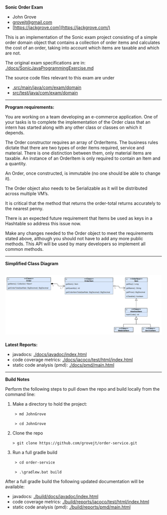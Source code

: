 **Sonic Order Exam**

* John Grove
* grovejt@gmail.com
* [https://jackgrove.com](https://jackgrove.com/)

This is an implementation of the Sonic exam project consisting of a simple order domain object that contains a collection of order items and calculates the cost of an order, taking into account which items are taxable and which are not.

The original exam specifications are in: [./docs/SonicJavaProgrammingExercise.md](./docs/SonicJavaProgrammingExercise.md)

The source code files relevant to this exam are under
* [.src/main/java/com/exam/domain](src/main/java/com/exam/domain) 
* [src/test/java/com/exam/domain](./src/test/java/com/exam/domain) 

---
**Program requirements:**

You are working on a team developing an e-commerce application. One of your tasks is to complete the implementation of the Order class that an intern has started along with any other class or classes on which it depends. 

The Order constructor requires an array of OrderItems. The business rules dictate that there are two types of order items required, service and material. There is one distinction between them, only material items are taxable. An instance of an OrderItem is only required to contain an Item and a quantity.

An Order, once constructed, is immutable (no one should be able to change it). 

The Order object also needs to be Serializable as it will be distributed across multiple VM’s. 

It is critical that the method that returns the order-total returns accurately to the nearest penny.

There is an expected future requirement that Items be used as keys in a Hashtable so address this issue now.

Make any changes needed to the Order object to meet the requirements stated above, although you should not have to add any more public methods. This API will be used by many developers so implement all common methods.

---

**Simplified Class Diagram**

![](./docs/DomainClassOverview.png?raw=true "Simplified Class Diagram")
---

**Latest Reports:**

* javadocs: [./docs/javadoc/index.html](http://htmlpreview.github.com/?https://github.com/grovejt/order-service/blob/master/docs/javadoc/index.html)
* code coverage metrics: [./docs/jacoco/test/html/index.html](http://htmlpreview.github.com/?https://github.com/grovejt/order-service/blob/master/docs/jacoco/test/html/index.html)
* static code analysis (pmd): [./docs/pmd/main.html](http://htmlpreview.github.com/?https://github.com/grovejt/order-service/blob/master/docs/pmd/main.html)


---
**Build Notes**

Perform the following steps to pull down the repo and build locally from the command line:
1. Make a directory to hold the project:

   ` > md JohnGrove`
   
   ` > cd JohnGrove`

2. Clone the repo

   ` > git clone https://github.com/grovejt/order-service.git `
   
3. Run a full gradle build

   ` > cd order-service`
   
   ` > .\gradlew.bat build`

After a full gradle build the following updated documentation will be available:
* javadocs: [./build/docs/javadoc/index.html](./build/docs/javadoc/index.html)
* code coverage metrics: [./build/reports/jacoco/test/html/index.html](./build/reports/jacoco/test/html/index.html)
* static code analysis (pmd): [./build/reports/pmd/main.html](./build/reports/pmd/main.html)


 
